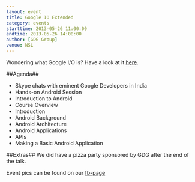 ```yaml
---
layout: event
title: Google IO Extended
category: events
starttime: 2013-05-26 11:00:00
endtime: 2013-05-26 14:00:00
author: [GDG Group]
venue: NSL
---
```


Wondering what Google I/O is?
Have a look at it [here](https://developers.google.com/events/io/).

##Agenda##
*	Skype chats with eminent Google Developers in India
*	Hands-on Android Session
*	Introduction to Android
*	Course Overview 
*	Introduction
*	Android Background
*	Android Architecture
*	Android Applications
*	APIs
*	Making a Basic Android Application

##Extras##
We did have a pizza party sponsored by GDG after the end of the talk.

Event pics can be found on our [fb-page](https://www.facebook.com/media/set/?set=a.562633230456313.1073741830.543079142411722&type=3)
